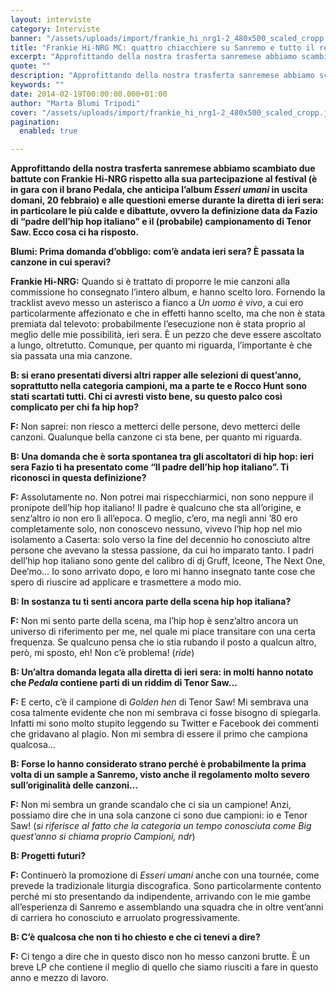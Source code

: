 ```yaml
---
layout: interviste
category: Interviste
banner: "/assets/uploads/import/frankie_hi_nrg1-2_480x500_scaled_cropp.jpg"
title: "Frankie Hi-NRG MC: quattro chiacchiere su Sanremo e tutto il resto"
excerpt: "Approfittando della nostra trasferta sanremese abbiamo scambiato due battute con Frankie Hi-NRG rispetto alla sua partecipazione al festival (è in gara con il brano Pedala, che anticipa l’album Esseri umani in uscita domani, 20 febbraio) e alle questioni emerse durante la diretta di ieri sera: in particolare le più calde e dibattute, ovvero la definizione…"
quote: ""
description: "Approfittando della nostra trasferta sanremese abbiamo scambiato due battute con Frankie Hi-NRG rispetto alla sua partecipazione al festival (è in gara con il brano Pedala, che anticipa l’album Esseri umani in uscita domani, 20 febbraio) e alle questioni emerse durante la diretta di ieri sera: in particolare le più calde e dibattute, ovvero la definizione…"
keywords: ""
date: 2014-02-19T00:00:00.000+01:00
author: "Marta Blumi Tripodi"
cover: "/assets/uploads/import/frankie_hi_nrg1-2_480x500_scaled_cropp.jpg"
pagination:
  enabled: true

---
```


[](https://hotmc.com/frankie-hi-nrg-mc-quattro-chiacchiere-su-sanremo-e-tutto-il-resto/frankie%5Fhi%5Fnrg1-2%5F480x500%5Fscaled%5Fcropp/)

**Approfittando della nostra trasferta sanremese abbiamo scambiato due battute con Frankie Hi-NRG rispetto alla sua partecipazione al festival (è in gara con il brano Pedala, che anticipa l’album _Esseri umani_ in uscita domani, 20 febbraio) e alle questioni emerse durante la diretta di ieri sera: in particolare le più calde e dibattute, ovvero la definizione data da Fazio di “padre dell’hip hop italiano” e il (probabile) campionamento di Tenor Saw. Ecco cosa ci ha risposto.**

  
**Blumi: Prima domanda d’obbligo: com’è andata ieri sera? È passata la canzone in cui speravi?**

**Frankie Hi-NRG:** Quando si è trattato di proporre le mie canzoni alla commissione ho consegnato l’intero album, e hanno scelto loro. Fornendo la tracklist avevo messo un asterisco a fianco a _Un uomo è vivo_, a cui ero particolarmente affezionato e che in effetti hanno scelto, ma che non è stata premiata dal televoto: probabilmente l’esecuzione non è stata proprio al meglio delle mie possibilità, ieri sera. È un pezzo che deve essere ascoltato a lungo, oltretutto. Comunque, per quanto mi riguarda, l’importante è che sia passata una mia canzone.

**B: si erano presentati diversi altri rapper alle selezioni di quest’anno, soprattutto nella categoria campioni, ma a parte te e Rocco Hunt sono stati scartati tutti. Chi ci avresti visto bene, su questo palco così complicato per chi fa hip hop?**

**F:** Non saprei: non riesco a metterci delle persone, devo metterci delle canzoni. Qualunque bella canzone ci sta bene, per quanto mi riguarda.

**B: Una domanda che è sorta spontanea tra gli ascoltatori di hip hop: ieri sera Fazio ti ha presentato come “Il padre dell’hip hop italiano”. Ti riconosci in questa definizione?**

**F:** Assolutamente no. Non potrei mai rispecchiarmici, non sono neppure il pronipote dell’hip hop italiano! Il padre è qualcuno che sta all’origine, e senz’altro io non ero lì all’epoca. O meglio, c’ero, ma negli anni ’80 ero completamente solo, non conoscevo nessuno, vivevo l’hip hop nel mio isolamento a Caserta: solo verso la fine del decennio ho conosciuto altre persone che avevano la stessa passione, da cui ho imparato tanto. I padri dell’hip hop italiano sono gente del calibro di dj Gruff, Iceone, The Next One, Dee’mo… Io sono arrivato dopo, e loro mi hanno insegnato tante cose che spero di riuscire ad applicare e trasmettere a modo mio.

**B: In sostanza tu ti senti ancora parte della scena hip hop italiana?**

**F:** Non mi sento parte della scena, ma l’hip hop è senz’altro ancora un universo di riferimento per me, nel quale mi piace transitare con una certa frequenza. Se qualcuno pensa che io stia rubando il posto a qualcun altro, però, mi sposto, eh! Non c’è problema! (_ride_)

**B: Un’altra domanda legata alla diretta di ieri sera: in molti hanno notato che _Pedala_ contiene parti di un riddim di Tenor Saw…**

**F:** E certo, c’è il campione di _Golden hen_ di Tenor Saw! Mi sembrava una cosa talmente evidente che non mi sembrava ci fosse bisogno di spiegarla. Infatti mi sono molto stupito leggendo su Twitter e Facebook dei commenti che gridavano al plagio. Non mi sembra di essere il primo che campiona qualcosa…

**B: Forse lo hanno considerato strano perché è probabilmente la prima volta di un sample a Sanremo, visto anche il regolamento molto severo sull’originalità delle canzoni…**

**F:** Non mi sembra un grande scandalo che ci sia un campione! Anzi, possiamo dire che in una sola canzone ci sono due campioni: io e Tenor Saw! (_si riferisce al fatto che la categoria un tempo conosciuta come Big quest’anno si chiama proprio Campioni, ndr_)

**B: Progetti futuri?**

**F:** Continuerò la promozione di _Esseri umani_ anche con una tournée, come prevede la tradizionale liturgia discografica. Sono particolarmente contento perché mi sto presentando da indipendente, arrivando con le mie gambe all’esperienza di Sanremo e assemblando una squadra che in oltre vent’anni di carriera ho conosciuto e arruolato progressivamente.

**B: C’è qualcosa che non ti ho chiesto e che ci tenevi a dire?**

**F:** Ci tengo a dire che in questo disco non ho messo canzoni brutte. È un breve LP che contiene il meglio di quello che siamo riusciti a fare in questo anno e mezzo di lavoro.